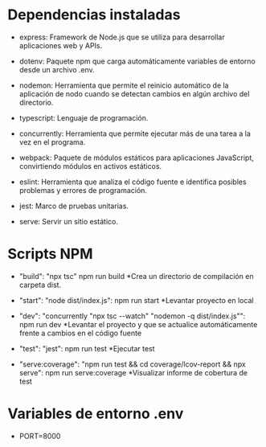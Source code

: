 # Dependencias instaladas

- express:
    Framework de Node.js que se utiliza para desarrollar aplicaciones web y APIs.

- dotenv:
    Paquete npm que carga automáticamente variables de entorno desde un archivo .env.

- nodemon:
    Herramienta que permite el reinicio automático de la aplicación de nodo cuando se detectan cambios en algún archivo del directorio.

- typescript:
    Lenguaje de programación.

- concurrently:
    Herramienta que permite ejecutar más de una tarea a la vez en el programa.

- webpack:
    Paquete de módulos estáticos para aplicaciones JavaScript, convirtiendo módulos en activos estáticos.

- eslint:
    Herramienta que analiza el código fuente e identifica posibles problemas y errores de programación.

- jest:
    Marco de pruebas unitarias.

- serve:
    Servir un sitio estático.



# Scripts NPM

- "build": "npx tsc"
    npm run build
    *Crea un directorio de compilación en carpeta dist.

- "start": "node dist/index.js":
    npm run start
    *Levantar proyecto en local

- "dev": "concurrently \"npx tsc --watch\" \"nodemon -q dist/index.js\"":
    npm run dev
    *Levantar el proyecto y que se actualice automáticamente frente a cambios en el código fuente

- "test": "jest":
    npm run test
    *Ejecutar test

- "serve:coverage": "npm run test && cd coverage/lcov-report && npx serve":
    npm run serve:coverage
    *Visualizar informe de cobertura de test



# Variables de entorno .env

- PORT=8000